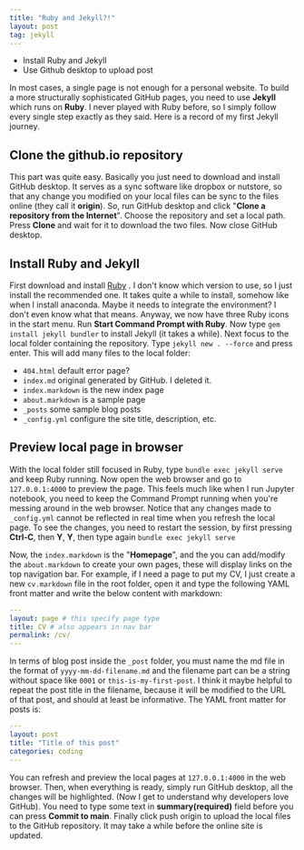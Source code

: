 ```yaml
---
title: "Ruby and Jekyll?!"
layout: post
tag: jekyll
---
```


- Install Ruby and Jekyll
- Use Github desktop to upload post

<!--more-->

In most cases, a single page is not enough for a personal website. To build a more structurally sophisticated GitHub pages, you need to use **Jekyll** which runs on **Ruby**. I never played with Ruby before, so I simply follow every single step exactly as they said. Here is a record of my first Jekyll journey.

## Clone the github.io repository

This part was quite easy. Basically you just need to download and install GitHub desktop. It serves as a sync software like dropbox or nutstore, so that any change you modified on your local files can be sync to the files online (they call it **origin**). So, run GitHub desktop and click "**Clone a repository from the Internet**". Choose the repository and set a local path. Press **Clone** and wait for it to download the two files. Now close GitHub desktop.

## Install Ruby and Jekyll

First download and install [Ruby](https://rubyinstaller.org/downloads/) . I don't know which version to use, so I just install the recommended one. It takes quite a while to install, somehow like when I install anaconda. Maybe it needs to integrate the environment? I don't even know what that means. Anyway, we now have three Ruby icons in the start menu. Run **Start Command Prompt with Ruby**. Now type `gem install jekyll bundler` to install Jekyll (it takes a while). Next focus to the local folder containing the repository. Type `jekyll new . --force` and press enter. This will add many files to the local folder:

- `404.html` default error page?
- `index.md` original generated by GitHub. I deleted it.
- `index.markdown` is the new index page
- `about.markdown` is a sample page
- `_posts` some sample blog posts
- `_config.yml` configure the site title, description, etc.

## Preview local page in browser

With the local folder still focused in Ruby, type `bundle exec jekyll serve` and keep Ruby running. Now open the web browser and go to `127.0.0.1:4000` to preview the page. This feels much like when I run Jupyter notebook, you need to keep the Command Prompt running when you're messing around in the web browser. Notice that any changes made to `_config.yml` cannot be reflected in real time when you refresh the local page. To see the changes, you need to restart the session, by first pressing **Ctrl-C**, then **Y**, **Y**, then type again `bundle exec jekyll serve` 

Now, the `index.markdown` is the "**Homepage**", and the you can add/modify the `about.markdown` to create your own pages, these will display links on the top navigation bar. For example, if I need a page to put my CV, I just create a new `cv.markdown` file in the root folder, open it and type the following YAML front matter and write the below content with markdown:

```yaml
---
layout: page # this specify page type
title: CV # also appears in nav bar 
permalink: /cv/
---
```

In terms of blog post inside the `_post` folder, you must name the md file in the format of `yyyy-mm-dd-filename.md` and the filename part can be a string without space like `0001` or `this-is-my-first-post`. I think it maybe helpful to repeat the post title in the filename, because it will be modified to the URL of that post, and should at least be informative. The YAML front matter for posts is:

``` yaml
---
layout: post
title: "Title of this post"
categories: coding
---
```



You can refresh and preview the local pages at `127.0.0.1:4000` in the web browser. Then, when everything is ready, simply run GitHub desktop, all the changes will be highlighted. (Now I get to understand why developers love GitHub). You need to type some text in **summary(required)** field before you can press **Commit to main**. Finally click push origin to upload the local files to the GitHub repository. It may take a while before the online site is updated.